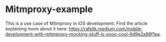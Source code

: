 # Mitmproxy-example
This is a use case of Mitmproxy in iOS development. 
Find the article explaining more about it here: https://rafellk.medium.com/mobile-development-with-mitmproxy-mocking-stuff-is-sooo-cool-6d9e2a98f1ea.
